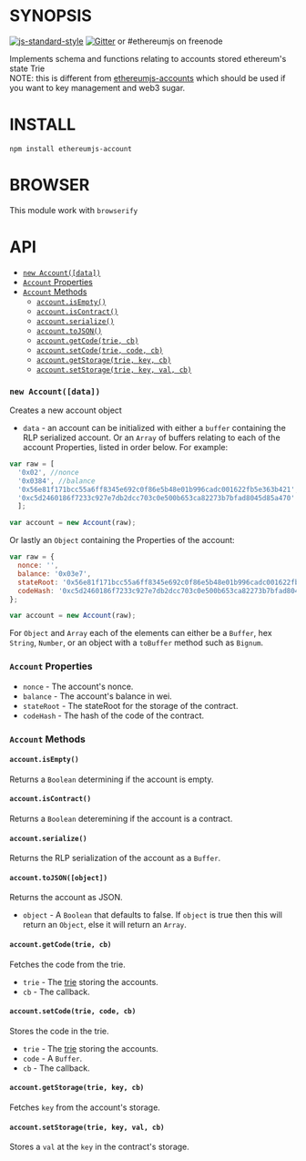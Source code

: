 # SYNOPSIS

 [![js-standard-style](https://img.shields.io/badge/code%20style-standard-brightgreen.svg?style=flat)](https://github.com/feross/standard) [![Gitter](https://badges.gitter.im/Join%20Chat.svg)](https://gitter.im/ethereum/ethereumjs-lib?utm_source=badge&utm_medium=badge&utm_campaign=pr-badge) or #ethereumjs on freenode

Implements schema and functions relating to accounts stored ethereum's state Trie   
NOTE: this is different from [ethereumjs-accounts](https://github.com/SilentCicero/ethereumjs-accounts) which should be used if you want to key management and web3 sugar.

# INSTALL
`npm install ethereumjs-account`

# BROWSER
This module work with `browserify`

# API
 - [`new Account([data])`](#new-accountdata)
  - [`Account` Properties](#account-properties)
  - [`Account` Methods](#account-methods)
    - [`account.isEmpty()`](#accountisempty)
    - [`account.isContract()`](#accountiscontract)
    - [`account.serialize()`](#accountserialize)
    - [`account.toJSON()`](#accounttojson)
    - [`account.getCode(trie, cb)`](#accountgetcodetrie-cb)
    - [`account.setCode(trie, code, cb)`](#accountsetcodetrie-code-cb)
    - [`account.getStorage(trie, key, cb)`](#accountgetstoragetrie-key-cb)
    - [`account.setStorage(trie, key, val, cb)`](#accountsetstoragetrie-key-val-cb)

### `new Account([data])`
Creates a new account object
- `data` - an account can be initialized with either a `buffer` containing the RLP serialized account.
 Or an `Array` of buffers relating to each of the account Properties, listed in order below.  For example:
```javascript
var raw = [ 
  '0x02', //nonce
  '0x0384', //balance
  '0x56e81f171bcc55a6ff8345e692c0f86e5b48e01b996cadc001622fb5e363b421', //stateRoot
  '0xc5d2460186f7233c927e7db2dcc703c0e500b653ca82273b7bfad8045d85a470'  //codeHash
  ];

var account = new Account(raw);
```

Or lastly an `Object` containing the Properties of the account:

```javascript
var raw = {
  nonce: '',
  balance: '0x03e7',
  stateRoot: '0x56e81f171bcc55a6ff8345e692c0f86e5b48e01b996cadc001622fb5e363b421',
  codeHash: '0xc5d2460186f7233c927e7db2dcc703c0e500b653ca82273b7bfad8045d85a470'
};

var account = new Account(raw);
```
For `Object` and `Array` each of the elements can either be a `Buffer`, hex `String`, `Number`, or an object with a `toBuffer` method such as `Bignum`.

### `Account` Properties
- `nonce` - The account's nonce.
- `balance`  - The account's balance in wei.
- `stateRoot` - The stateRoot for the storage of the contract.
- `codeHash` - The hash of the code of the contract.

### `Account` Methods

#### `account.isEmpty()`
Returns a `Boolean` determining if the account is empty.

#### `account.isContract()`
Returns a `Boolean` deteremining if the account is a contract.

#### `account.serialize()`
Returns the RLP serialization of the account as a `Buffer`.

#### `account.toJSON([object])`
Returns the account as JSON.
- `object` - A `Boolean` that defaults to false. If `object` is true then this will return an `Object`, else it will return an `Array`.

#### `account.getCode(trie, cb)`
Fetches the code from the trie.
- `trie` - The [trie](github.com/wanderer/merkle-patricia-tree) storing the accounts.
- `cb` - The callback.

#### `account.setCode(trie, code, cb)`
Stores the code in the trie.
- `trie` - The [trie](github.com/wanderer/merkle-patricia-tree) storing the accounts.
- `code` - A `Buffer`.
- `cb` - The callback.

#### `account.getStorage(trie, key, cb)`
Fetches `key` from the account's storage.

#### `account.setStorage(trie, key, val, cb)`
Stores a `val` at the `key` in the contract's storage.
